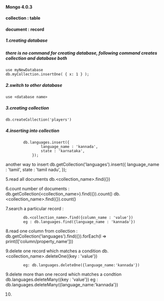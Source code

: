#### Mongo 4.0.3
#### collection : table
#### document : record
 

##### 1.creating database 
#####	there is no command for creating database, following command creates collection and database both

    use myNewDatabase
    db.myCollection.insertOne( { x: 1 } );



##### 2.switch to other database 
    use <database name>



##### 3.creating collection 
    db.createCollection('players')



##### 4.inserting into collection
			db.languages.insert({
        			language_name : 'kannada',
        			state : 'karnataka', 
    			});

another way to insert
			db.getCollection('languages').insert({
        			language_name : 'tamil',
        			state : 'tamil nadu', 
    			});

5.read all documents
			db.<collection_name>.find({})
			

6.count number of documents : 
			db.getCollection(<collection_name>).find({}).count()
			db.<collection_name>.find({}).count()


7.search a particular record : 

			db.<collection_name>.find({column_name : 'value'})
			eg : db.languages.find({language_name : 'kannada'})


8.read one column from collection :
			db.getCollection('languages').find({}).forEach(l => print(l['column/property_name']))


9.delete one record which matches a condition
		            db.<collection_name>.deleteOne({key : 'value'})

			eg: db.languages.deleteOne({language_name:'kannada'})


9.delete more than one record which matches a condtion
				db.languages.deleteMany({key : 'value'})
			eg : db.languages.deleteMany({language_name:'kannada'})



10.



